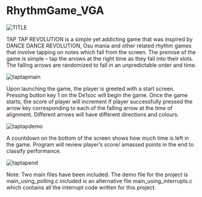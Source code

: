 # RhythmGame_VGA
![TITLE](https://user-images.githubusercontent.com/48864969/122455304-3e1d4f00-cf7a-11eb-9e30-24f9188bfb31.PNG)

TAP TAP REVOLUTION is a simple yet addicting game that was inspired by DANCE DANCE REVOLUTION, Osu mania and other related rhythm games that involve tapping on notes which fall from the screen. The premise of the game is simple – tap the arrows at the right time as they fall into their slots. The falling 
arrows are randomized to fall in an unpredictable order and time.

![taptapmain](https://user-images.githubusercontent.com/48864969/122455604-93596080-cf7a-11eb-9dae-707b8b5b9bd3.PNG)

Upon launching the game, the player is greeted with a start screen. Pressing button key 1 on 
the De1soc will begin the game. Once the game starts, the score of player will increment if 
player successfully pressed the arrow key corresponding to each of the falling arrow at the time 
of alignment. Different arrows will have different directions and colours.

![taptapdemo](https://user-images.githubusercontent.com/48864969/122455661-a5d39a00-cf7a-11eb-98a6-818bb46cacf3.PNG)

A countdown on the bottom of the screen shows how much time is left in the game. Program 
will review player’s score/ amassed points in the end to classify performance.

![taptapend](https://user-images.githubusercontent.com/48864969/122455714-b4ba4c80-cf7a-11eb-8181-3e8906230038.PNG)


Note: Two main files have been included. The demo file for the project is main_using_polling.c
included is an alternative file main_using_interrupts.c which contains all the interrupt code 
written for this project. 
